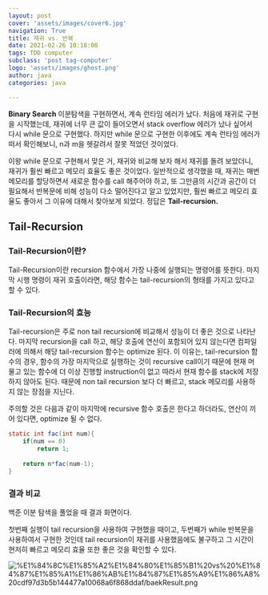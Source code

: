 ```yaml
---
layout: post
cover: 'assets/images/cover6.jpg'
navigation: True
title: 재귀 vs. 반복
date: 2021-02-26 10:18:00
tags: TDD computer
subclass: 'post tag-computer'
logo: 'assets/images/ghost.png'
author: java
categories: java

---
```


**Binary Search** 이분탐색을 구현하면서, 계속 런타임 에러가 났다. 처음에 재귀로 구현을 시작했는데, 재귀에 너무 큰 값이 들어오면서 stack overflow 에러가 났나 싶어서 다시 while 문으로 구현했다. 하지만 while 문으로 구현한 이후에도 계속 런타임 에러가 떠서 확인해보니, n과 m을 헷갈려서 잘못 적었던 것이었다. 

이왕 while 문으로 구현해서 맞은 거, 재귀와 비교해 보자 해서 재귀를 돌려 보았더니, 재귀가 훨씬 빠르고 메모리 효율도 좋은 것이었다. 일반적으로 생각했을 때, 재귀는 매번 메모리를 할당하면서 새로운 함수를 call 해주어야 하고, 또 그만큼의 시간과 공간이 더 필요해서 반복문에 비해 성능이 다소 떨어진다고 알고 있었지만, 훨씬 빠르고 메모리 효율도 좋아서 그 이유에 대해서 찾아보게 되었다. 정답은 **Tail-recursion.** 

## Tail-Recursion

### Tail-Recursion이란?

Tail-Recursion이란 recursion 함수에서 가장 나중에 실행되는 명령어를 뜻한다. 마지막 시행 명령이 재귀 호출이라면, 해당 함수는 tail-recursion의 형태를 가지고 있다고 할 수 있다. 

### Tail-Recursion의 효능

Tail-recursion은 주로 non tail recursion에 비교해서 성능이 더 좋은 것으로 나타난다. 마지막 recursion을 call 하고, 해당 호출에 연산이 포함되어 있지 않는다면 컴파일러에 의해서 해당 tail-recursion 함수는 optimize 된다. 이 이유는, tail-recursion 함수의 경우, 함수의 가장 마지막으로 실행하는 것이 recursive call이기 때문에 현재 머물고 있는 함수에 더 이상 진행할 instruction이 없고 따라서 현재 함수를 stack에 저장하지 않아도 된다. 때문에 non tail recursion 보다 더 빠르고, stack 메모리를 사용하지 않는 장점을 지닌다. 

주의할 것은 다음과 같이 마지막에 recursive 함수 호출은 한다고 하더라도, 연산이 끼어 있다면, optimize 될 수 없다. 

```java
static int fac(int num){
	if(num == 0)
		return 1;
	
	return n*fac(num-1);
}
```

### 결과 비교

백준 이분 탐색을 풀었을 때 결과 화면이다. 

첫번째 실행이 tail recursion을 사용하여 구현했을 때이고, 두번째가 while 반복문을 사용하여서 구현한 것인데 tail recursion이 재귀를 사용했음에도 불구하고 그 시간이 현저히 빠르고 메모리 효율 또한 좋은 것을 확인할 수 있다. 

![%E1%84%8C%E1%85%A2%E1%84%80%E1%85%B1%20vs%20%E1%84%87%E1%85%A1%E1%86%AB%E1%84%87%E1%85%A9%E1%86%A8%20cdf97d3b5b144477a10068a6f868ddaf/baekResult.png](%E1%84%8C%E1%85%A2%E1%84%80%E1%85%B1%20vs%20%E1%84%87%E1%85%A1%E1%86%AB%E1%84%87%E1%85%A9%E1%86%A8%20cdf97d3b5b144477a10068a6f868ddaf/baekResult.png)

[참고 자료]: https://www.geeksforgeeks.org/tail-recursion/(https://www.geeksforgeeks.org/tail-recursion/)